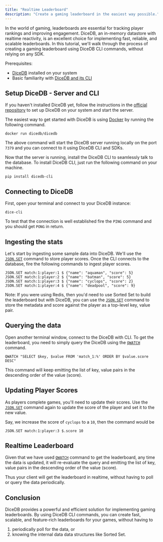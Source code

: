```yaml
---
title: "Realtime Leaderboard"
description: "Create a gaming leaderboard in the easiest way possible."
---
```


In the world of gaming, leaderboards are essential for tracking player
rankings and improving engagement. DiceDB, an in-memory datastore with realtime reactivity,
is an excellent choice for implementing fast, reliable, and scalable leaderboards.
In this tutorial, we'll walk through the process of creating a gaming leaderboard
using DiceDB CLI commands, without relying on any SDK.

Prerequisites:

- [DiceDB](https://github.com/dicedb/dice) installed on your system
- Basic familiarity with [DiceDB and its CLI](https://github.com/dicedb/dice?tab=readme-ov-file#dice-in-action)

## Setup DiceDB - Server and CLI

If you haven't installed DiceDB yet, follow the instructions in the [official repository](https://github.com/dicedb/dice)
to set up DiceDB on your system and start the server.

The easiest way to get started with DiceDB is using [Docker](https://www.docker.com/) by running the following command.

```
docker run dicedb/dicedb
```

The above command will start the DiceDB server running locally on the port `7379` and you can connect
to it using DiceDB CLI and SDKs.

Now that the server is running, install the DiceDB CLI
to seamlessly talk to the database. To install DiceDB CLI,
just run the following command on your machine.

```
pip install dicedb-cli
```

## Connecting to DiceDB

First, open your terminal and connect to your DiceDB instance:

```
dice-cli
```

To test that the connection is well established fire the `PING` command and you should get `PONG` in return.

## Ingesting the stats

Let's start by ingesting some sample data into DiceDB. We'll use the [`JSON.SET`](/commands/jsonset) command to store player scores.
Once the CLI connects to the database, fire the following commands to ingest player scores.

```
JSON.SET match:1:player:1 $ {"name": "aquaman", "score": 5}
JSON.SET match:1:player:2 $ {"name": "batman", "score": 5}
JSON.SET match:1:player:3 $ {"name": "cyclops", "score": 2}
JSON.SET match:1:player:4 $ {"name": "deadpool", "score": 9}
```

Note: If you were using Redis, then you'd need to use Sorted Set to build the leaderboard
but with DiceDB, you can use the [`JSON.SET`](/commands/jsonset) command to store the metadata and score against the player as a top-level key, value pair.

## Querying the data

Open another terminal window, connect to the DiceDB with CLI.
To get the leaderboard, you need to simply query the DiceDB using the [`QWATCH`](/commands/qwatch) command.

```
QWATCH "SELECT $key, $value FROM 'match_1:%' ORDER BY $value.score DESC"
```

This command will keep emitting the list of key, value pairs in the descending order of the value (score).

## Updating Player Scores

As players complete games, you'll need to update their scores.
Use the [`JSON.SET`](/commands/jsonset) command again to update the score of the player and set it to the new value.

Say, we increase the score of `cyclops` to a `10`, then the command would be

```
JSON.SET match:1:player:3 $.score 10
```

## Realtime Leaderboard

Given that we have used [`QWATCH`](/commands/qwatch) command to get the leaderboard,
any time the data is updated, it will re-evaluate the query and
emitting the list of key, value pairs in the descending order of the value (score).

Thus your client will get the leaderboard in realtime, without having to poll or query the data periodically.

## Conclusion

DiceDB provides a powerful and efficient solution for implementing gaming leaderboards.
By using DiceDB CLI commands, you can create fast, scalable, and feature-rich leaderboards for your games,
without having to

1. periodically poll for the data, or
2. knowing the internal data data structures like Sorted Set.
